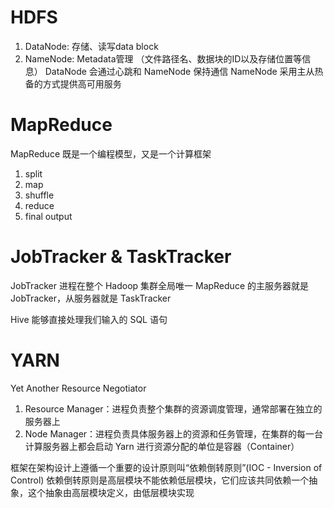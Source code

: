 # HDFS

1. DataNode: 存储、读写data block
2. NameNode: Metadata管理 （文件路径名、数据块的ID以及存储位置等信息）
DataNode 会通过心跳和 NameNode 保持通信
NameNode 采用主从热备的方式提供高可用服务

# MapReduce
MapReduce 既是一个编程模型，又是一个计算框架
1. split
2. map
3. shuffle
4. reduce
5. final output

# JobTracker & TaskTracker
JobTracker 进程在整个 Hadoop 集群全局唯一
MapReduce 的主服务器就是 JobTracker，从服务器就是 TaskTracker

Hive 能够直接处理我们输入的 SQL 语句

# YARN
Yet Another Resource Negotiator

1. Resource Manager：进程负责整个集群的资源调度管理，通常部署在独立的服务器上
2. Node Manager：进程负责具体服务器上的资源和任务管理，在集群的每一台计算服务器上都会启动
Yarn 进行资源分配的单位是容器（Container）

框架在架构设计上遵循一个重要的设计原则叫“依赖倒转原则”(IOC - Inversion of Control)
依赖倒转原则是高层模块不能依赖低层模块，它们应该共同依赖一个抽象，这个抽象由高层模块定义，由低层模块实现
